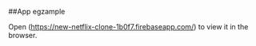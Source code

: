 ##App egzample

Open (https://new-netflix-clone-1b0f7.firebaseapp.com/) to view it in the browser.



